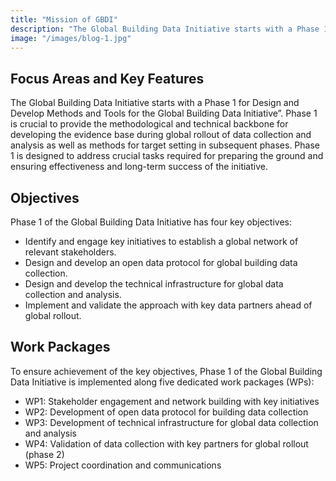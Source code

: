 ```yaml
---
title: "Mission of GBDI"
description: "The Global Building Data Initiative starts with a Phase 1 for Design and Develop Methods and Tools for the Global Building Data Initiative”."
image: "/images/blog-1.jpg"
---
```


## Focus Areas and Key Features

The Global Building Data Initiative starts with a Phase 1 for Design and Develop Methods and Tools for the Global
Building Data Initiative”. Phase 1 is crucial to provide the methodological and technical backbone for developing the
evidence base during global rollout of data collection and analysis as well as methods for target setting in subsequent
phases. Phase 1 is designed to address crucial tasks required for preparing the ground and ensuring effectiveness and
long-term success of the initiative.

## Objectives
Phase 1 of the Global Building Data Initiative has four key objectives:
- Identify and engage key initiatives to establish a global network of relevant stakeholders.
- Design and develop an open data protocol for global building data collection.
- Design and develop the technical infrastructure for global data collection and analysis.
- Implement and validate the approach with key data partners ahead of global rollout.

## Work Packages
To ensure achievement of the key objectives, Phase 1 of the Global Building Data Initiative is implemented along five
dedicated work packages (WPs):
- WP1: Stakeholder engagement and network building with key initiatives
- WP2: Development of open data protocol for building data collection
- WP3: Development of technical infrastructure for global data collection and analysis
- WP4: Validation of data collection with key partners for global rollout (phase 2)
- WP5: Project coordination and communications

